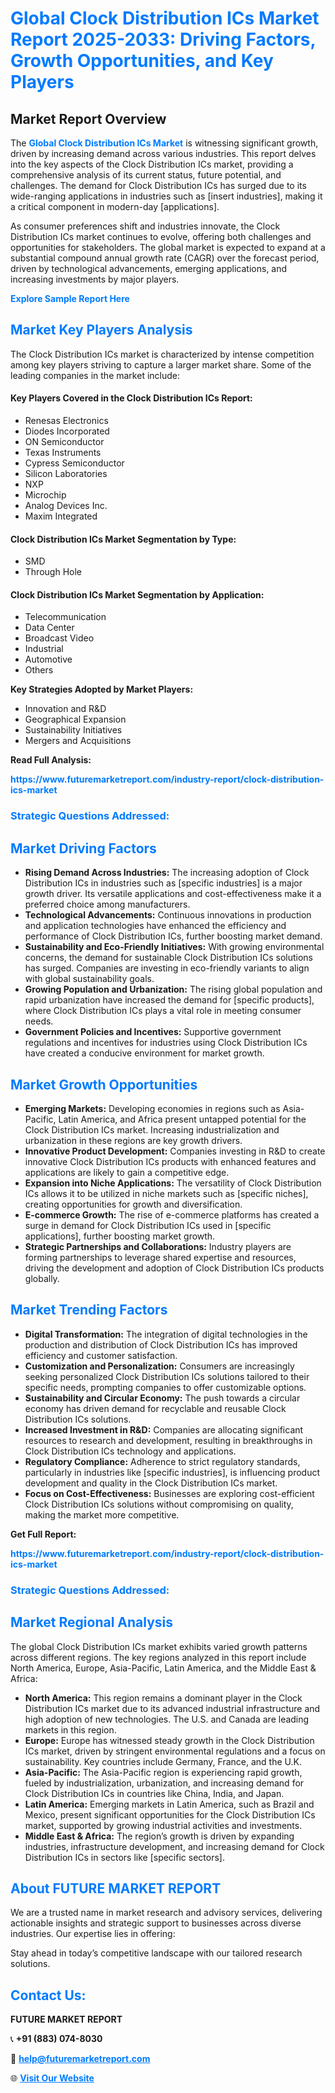 <h1 style="color: #007BFF;">Global Clock Distribution ICs Market Report 2025-2033: Driving Factors, Growth Opportunities, and Key Players</h1>

<section id="overview">
<h2>Market Report Overview</h2>
<p>The <a href="https://www.futuremarketreport.com/industry-report/clock-distribution-ics-market" style="color: #007BFF; text-decoration: none;"><strong>Global Clock Distribution ICs Market</strong></a> is witnessing significant growth, driven by increasing demand across various industries. This report delves into the key aspects of the Clock Distribution ICs market, providing a comprehensive analysis of its current status, future potential, and challenges. The demand for Clock Distribution ICs has surged due to its wide-ranging applications in industries such as [insert industries], making it a critical component in modern-day [applications].</p>
<p>As consumer preferences shift and industries innovate, the Clock Distribution ICs market continues to evolve, offering both challenges and opportunities for stakeholders. The global market is expected to expand at a substantial compound annual growth rate (CAGR) over the forecast period, driven by technological advancements, emerging applications, and increasing investments by major players.</p>
</section>

<section id="overview">
<p><a href="https://www.futuremarketreport.com/request-sample/reportId=82469" style="color: #007BFF; text-decoration: none;"><strong>Explore Sample Report Here</strong></a></p>
</section>

<section id="key-players">
<h2 style="color: #007BFF;">Market Key Players Analysis</h2>
<p>The Clock Distribution ICs market is characterized by intense competition among key players striving to capture a larger market share. Some of the leading companies in the market include:</p>
<h4>Key Players Covered in the Clock Distribution ICs Report:</h4>
<ul><li>Renesas Electronics</li><li>Diodes Incorporated</li><li>ON Semiconductor</li><li>Texas Instruments</li><li>Cypress Semiconductor</li><li>Silicon Laboratories</li><li>NXP</li><li>Microchip</li><li>Analog Devices Inc.</li><li>Maxim Integrated</li></ul>
<h4>Clock Distribution ICs Market Segmentation by Type:</h4>
<ul><li>SMD</li><li>Through Hole</li></ul>

<h4>Clock Distribution ICs Market Segmentation by Application:</h4>
<ul><li>Telecommunication</li><li>Data Center</li><li>Broadcast Video</li><li>Industrial</li><li>Automotive</li><li>Others</li></ul>
<p><strong>Key Strategies Adopted by Market Players:</strong></p>
<ul>
<li>Innovation and R&D</li>
<li>Geographical Expansion</li>
<li>Sustainability Initiatives</li>
<li>Mergers and Acquisitions</li>
</ul>
</section>

<section>
<p><strong>Read Full Analysis: </strong></p><a href="https://www.futuremarketreport.com/industry-report/clock-distribution-ics-market" style="color: #007BFF; text-decoration: none;"><strong>https://www.futuremarketreport.com/industry-report/clock-distribution-ics-market</strong></a>
<h3 style="color: #007BFF;">Strategic Questions Addressed:</h3>
</section>

<section id="driving-factors">
<h2 style="color: #007BFF;">Market Driving Factors</h2>
<ul>
<li><strong>Rising Demand Across Industries:</strong> The increasing adoption of Clock Distribution ICs in industries such as [specific industries] is a major growth driver. Its versatile applications and cost-effectiveness make it a preferred choice among manufacturers.</li>
<li><strong>Technological Advancements:</strong> Continuous innovations in production and application technologies have enhanced the efficiency and performance of Clock Distribution ICs, further boosting market demand.</li>
<li><strong>Sustainability and Eco-Friendly Initiatives:</strong> With growing environmental concerns, the demand for sustainable Clock Distribution ICs solutions has surged. Companies are investing in eco-friendly variants to align with global sustainability goals.</li>
<li><strong>Growing Population and Urbanization:</strong> The rising global population and rapid urbanization have increased the demand for [specific products], where Clock Distribution ICs plays a vital role in meeting consumer needs.</li>
<li><strong>Government Policies and Incentives:</strong> Supportive government regulations and incentives for industries using Clock Distribution ICs have created a conducive environment for market growth.</li>
</ul>
</section>

<section id="growth-opportunities">
<h2 style="color: #007BFF;">Market Growth Opportunities</h2>
<ul>
<li><strong>Emerging Markets:</strong> Developing economies in regions such as Asia-Pacific, Latin America, and Africa present untapped potential for the Clock Distribution ICs market. Increasing industrialization and urbanization in these regions are key growth drivers.</li>
<li><strong>Innovative Product Development:</strong> Companies investing in R&D to create innovative Clock Distribution ICs products with enhanced features and applications are likely to gain a competitive edge.</li>
<li><strong>Expansion into Niche Applications:</strong> The versatility of Clock Distribution ICs allows it to be utilized in niche markets such as [specific niches], creating opportunities for growth and diversification.</li>
<li><strong>E-commerce Growth:</strong> The rise of e-commerce platforms has created a surge in demand for Clock Distribution ICs used in [specific applications], further boosting market growth.</li>
<li><strong>Strategic Partnerships and Collaborations:</strong> Industry players are forming partnerships to leverage shared expertise and resources, driving the development and adoption of Clock Distribution ICs products globally.</li>
</ul>
</section>

<section id="trending-factors">
<h2 style="color: #007BFF;">Market Trending Factors</h2>
<ul>
<li><strong>Digital Transformation:</strong> The integration of digital technologies in the production and distribution of Clock Distribution ICs has improved efficiency and customer satisfaction.</li>
<li><strong>Customization and Personalization:</strong> Consumers are increasingly seeking personalized Clock Distribution ICs solutions tailored to their specific needs, prompting companies to offer customizable options.</li>
<li><strong>Sustainability and Circular Economy:</strong> The push towards a circular economy has driven demand for recyclable and reusable Clock Distribution ICs solutions.</li>
<li><strong>Increased Investment in R&D:</strong> Companies are allocating significant resources to research and development, resulting in breakthroughs in Clock Distribution ICs technology and applications.</li>
<li><strong>Regulatory Compliance:</strong> Adherence to strict regulatory standards, particularly in industries like [specific industries], is influencing product development and quality in the Clock Distribution ICs market.</li>
<li><strong>Focus on Cost-Effectiveness:</strong> Businesses are exploring cost-efficient Clock Distribution ICs solutions without compromising on quality, making the market more competitive.</li>
</ul>
</section>

<section>
<p><strong>Get Full Report: </strong></p><a href="https://www.futuremarketreport.com/industry-report/clock-distribution-ics-market" style="color: #007BFF; text-decoration: none;"><strong>https://www.futuremarketreport.com/industry-report/clock-distribution-ics-market</strong></a>
<h3 style="color: #007BFF;">Strategic Questions Addressed:</h3>
</section>


<section id="regional-analysis">
<h2 style="color: #007BFF;">Market Regional Analysis</h2>
<p>The global Clock Distribution ICs market exhibits varied growth patterns across different regions. The key regions analyzed in this report include North America, Europe, Asia-Pacific, Latin America, and the Middle East & Africa:</p>
<ul>
<li><strong>North America:</strong> This region remains a dominant player in the Clock Distribution ICs market due to its advanced industrial infrastructure and high adoption of new technologies. The U.S. and Canada are leading markets in this region.</li>
<li><strong>Europe:</strong> Europe has witnessed steady growth in the Clock Distribution ICs market, driven by stringent environmental regulations and a focus on sustainability. Key countries include Germany, France, and the U.K.</li>
<li><strong>Asia-Pacific:</strong> The Asia-Pacific region is experiencing rapid growth, fueled by industrialization, urbanization, and increasing demand for Clock Distribution ICs in countries like China, India, and Japan.</li>
<li><strong>Latin America:</strong> Emerging markets in Latin America, such as Brazil and Mexico, present significant opportunities for the Clock Distribution ICs market, supported by growing industrial activities and investments.</li>
<li><strong>Middle East & Africa:</strong> The region’s growth is driven by expanding industries, infrastructure development, and increasing demand for Clock Distribution ICs in sectors like [specific sectors].</li>
</ul>
</section>

<footer>
<h2 style="color: #007BFF;">About FUTURE MARKET REPORT</h2>
<p>We are a trusted name in market research and advisory services, delivering actionable insights and strategic support to businesses across diverse industries. Our expertise lies in offering:</p>

<p>Stay ahead in today’s competitive landscape with our tailored research solutions.</p>

<h2 style="color: #007BFF;">Contact Us:</h2>
<p><strong>FUTURE MARKET REPORT</strong></p>
<p>📞 <strong>+91 (883) 074-8030</strong></p>
<p>📧 <strong><a href="mailto:help@futuremarketreport.com" style="color: #007BFF;">help@futuremarketreport.com</a></strong></p>
<p>🌐 <strong><a href="https://www.futuremarketreport.com/" style="color: #007BFF;">Visit Our Website</a></strong></p>
</footer>
